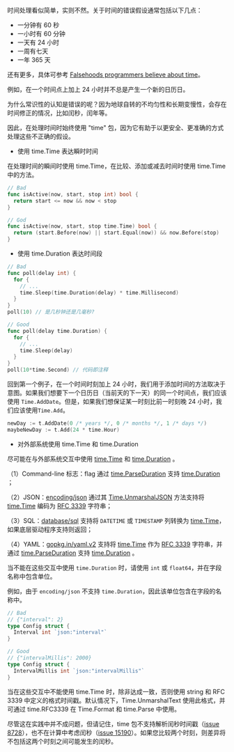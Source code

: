 时间处理看似简单，实则不然。关于时间的错误假设通常包括以下几点：

- 一分钟有 60 秒
- 一小时有 60 分钟
- 一天有 24 小时
- 一周有七天
- 一年 365 天

还有更多，具体可参考 [Falsehoods programmers believe about time](https://infiniteundo.com/post/25326999628/falsehoods-programmers-believe-about-time)。

例如，在一个时间点上加上 24 小时并不总是产生一个新的日历日。

为什么常识性的认知是错误的呢？因为地球自转的不均匀性和长期变慢性，会存在时间修正的情况，比如闰秒，闰年等。

因此，在处理时间时始终使用 "time" 包，因为它有助于以更安全、更准确的方式处理这些不正确的假设。

- 使用 time.Time 表达瞬时时间

在处理时间的瞬间时使用 time.Time，在比较、添加或减去时间时使用 time.Time 中的方法。
```go
// Bad
func isActive(now, start, stop int) bool {
  return start <= now && now < stop
}

// God
func isActive(now, start, stop time.Time) bool {
  return (start.Before(now) || start.Equal(now)) && now.Before(stop)
}
```
- 使用 time.Duration 表达时间段
```go
// Bad
func poll(delay int) {
  for {
    // ...
    time.Sleep(time.Duration(delay) * time.Millisecond)
  }
}
poll(10) // 是几秒钟还是几毫秒?

// Good
func poll(delay time.Duration) {
  for {
    // ...
    time.Sleep(delay)
  }
}
poll(10*time.Second) // 代码即注释
```
回到第一个例子，在一个时间时刻加上 24 小时，我们用于添加时间的方法取决于意图。如果我们想要下一个日历日（当前天的下一天）的同一个时间点，我们应该使用 `Time.AddDate`。但是，如果我们想保证某一时刻比前一时刻晚 24 小时，我们应该使用`Time.Add`。
```go
newDay := t.AddDate(0 /* years */, 0 /* months */, 1 /* days */)
maybeNewDay := t.Add(24 * time.Hour)
```
- 对外部系统使用 time.Time 和 time.Duration

尽可能在与外部系统交互中使用 [time.Time](https://pkg.go.dev/time#Time)  和 [time.Duration](https://pkg.go.dev/time#Duration) 。

（1）Command-line 标志：flag 通过 [time.ParseDuration](https://pkg.go.dev/time#ParseDuration) 支持 [time.Duration](https://pkg.go.dev/time#Duration) ；

（2）JSON：[encoding/json](https://pkg.go.dev/encoding/json) 通过其 [Time.UnmarshalJSON](https://pkg.go.dev/time#Time.UnmarshalJSON) 方法支持将 [time.Time](https://pkg.go.dev/time#Time) 编码为 [RFC 3339](https://tools.ietf.org/html/rfc3339) 字符串；

（3）SQL：[database/sql](https://pkg.go.dev/database/sql) 支持将 `DATETIME` 或 `TIMESTAMP` 列转换为 [time.Time](https://pkg.go.dev/time#Time)，如果底层驱动程序支持则返回；

（4）YAML：[gopkg.in/yaml.v2](https://pkg.go.dev/gopkg.in/yaml.v2) 支持将 [time.Time](https://pkg.go.dev/time#Time) 作为 [RFC 3339](https://tools.ietf.org/html/rfc3339) 字符串，并通过 [time.ParseDuration](https://pkg.go.dev/time#ParseDuration) 支持 [time.Duration](https://pkg.go.dev/time#Duration) 。

当不能在这些交互中使用 `time.Duration` 时，请使用 `int` 或 `float64`，并在字段名称中包含单位。

例如，由于 `encoding/json` 不支持 `time.Duration`，因此该单位包含在字段的名称中。
```go
// Bad
// {"interval": 2}
type Config struct {
  Interval int `json:"interval"`
}

// Good
// {"intervalMillis": 2000}
type Config struct {
  IntervalMillis int `json:"intervalMillis"`
}
```
当在这些交互中不能使用 time.Time 时，除非达成一致，否则使用 string 和 RFC 3339 中定义的格式时间戳。默认情况下，Time.UnmarshalText 使用此格式，并可通过 time.RFC3339 在 Time.Format 和 time.Parse 中使用。

尽管这在实践中并不成问题，但请记住，time 包不支持解析闰秒时间戳（[issue 8728](https://github.com/golang/go/issues/8728)），也不在计算中考虑闰秒（[issue 15190](https://github.com/golang/go/issues/15190)）。如果您比较两个时刻，则差异将不包括这两个时刻之间可能发生的闰秒。